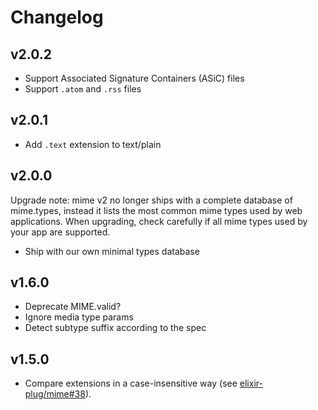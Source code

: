 # Changelog

## v2.0.2

  * Support Associated Signature Containers (ASiC) files
  * Support `.atom` and `.rss` files

## v2.0.1

  * Add `.text` extension to text/plain

## v2.0.0

Upgrade note: mime v2 no longer ships with a complete database of mime.types,
instead it lists the most common mime types used by web applications. When
upgrading, check carefully if all mime types used by your app are supported.

  * Ship with our own minimal types database

## v1.6.0

  * Deprecate MIME.valid?
  * Ignore media type params
  * Detect subtype suffix according to the spec

## v1.5.0

  * Compare extensions in a case-insensitive way (see
    [elixir-plug/mime#38](https://github.com/elixir-plug/mime/issues/38)).
